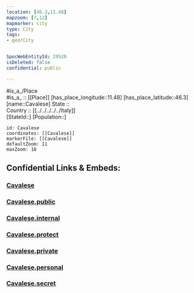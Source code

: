 ```yaml
---
location: [46.3,11.48] 
mapzoom: [7,12] 
mapmarker: city 
type: City
tags:
- geo/City


SpocWebEntityId: 29520
isDeleted: false
confidential: public

---
```

#is_a_/Place  
#is_a_ :: [[Place]] 
[has_place_longitude::11.48] 
[has_place_latitude::46.3] 
[name::Cavalese] 
State ::  
Country :: [[../../../../../Italy]]  
[StateId::] 
[Population::] 



```leaflet
id: Cavalese
coordinates: [[Cavalese]] 
markerFile: [[Cavalese]] 
defaultZoom: 11 
maxZoom: 18
```


## Confidential Links & Embeds: 

### [Cavalese](/_Standards/Earth/Continent/Europe/Europe~South/Italy/regions~Italy/Trentino/Trento.Province/City/Cavalese.md) 

### [Cavalese.public](/_public/Earth/Continent/Europe/Europe~South/Italy/regions~Italy/Trentino/Trento.Province/City/Cavalese.public.md) 

### [Cavalese.internal](/_internal/Earth/Continent/Europe/Europe~South/Italy/regions~Italy/Trentino/Trento.Province/City/Cavalese.internal.md) 

### [Cavalese.protect](/_protect/Earth/Continent/Europe/Europe~South/Italy/regions~Italy/Trentino/Trento.Province/City/Cavalese.protect.md) 

### [Cavalese.private](/_private/Earth/Continent/Europe/Europe~South/Italy/regions~Italy/Trentino/Trento.Province/City/Cavalese.private.md) 

### [Cavalese.personal](/_personal/Earth/Continent/Europe/Europe~South/Italy/regions~Italy/Trentino/Trento.Province/City/Cavalese.personal.md) 

### [Cavalese.secret](/_secret/Earth/Continent/Europe/Europe~South/Italy/regions~Italy/Trentino/Trento.Province/City/Cavalese.secret.md)

